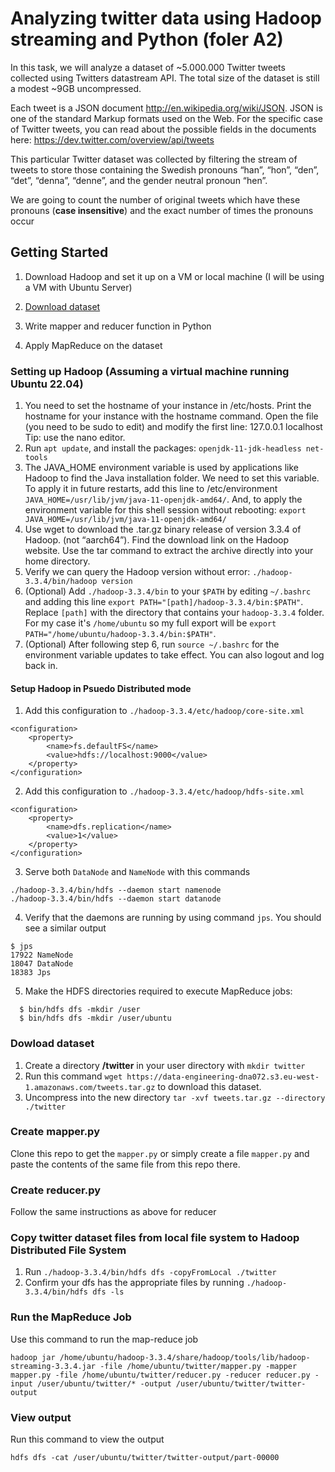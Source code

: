 # Analyzing twitter data using Hadoop streaming and Python (foler A2)
In this task, we will analyze a dataset of ~5.000.000 Twitter tweets collected using Twitters datastream API. The total size of the dataset is still a modest ~9GB uncompressed.

Each tweet is a JSON document http://en.wikipedia.org/wiki/JSON. JSON is one of the standard Markup formats used on the Web. For the specific case of Twitter tweets, you can read about the possible fields in the documents here: https://dev.twitter.com/overview/api/tweets

This particular Twitter dataset was collected by filtering the stream of tweets to store those containing the Swedish pronouns “han”, “hon”, “den”, “det”, “denna”, “denne”, and the gender neutral pronoun “hen”. 

We are going to count the number of original tweets which have these pronouns (**case insensitive**) and the exact number of times the pronouns occur

## Getting Started
1. Download Hadoop and set it up on a VM or local machine (I will be using a VM with Ubuntu Server)
2. [Download dataset](https://data-engineering-dna072.s3.eu-west-1.amazonaws.com/tweets.tar.gz)

3. Write mapper and reducer function in Python

4. Apply MapReduce on the dataset

### Setting up Hadoop (Assuming a virtual machine running Ubuntu 22.04)
1. You need to set the hostname of your instance in /etc/hosts. Print the hostname for your instance with the hostname command. Open the file (you need to be sudo to edit) and modify the first line: 127.0.0.1 localhost <your hostname>
Tip: use the nano editor.
2. Run `apt update`, and install the packages: `openjdk-11-jdk-headless net-tools`
3. The JAVA_HOME environment variable is used by applications like Hadoop to find the Java installation folder. We need to set this variable. To apply it in future restarts, add this line to /etc/environment `JAVA_HOME=/usr/lib/jvm/java-11-openjdk-amd64/`. And, to apply the environment variable for this shell session without rebooting: `export JAVA_HOME=/usr/lib/jvm/java-11-openjdk-amd64/`
4. Use wget to download the .tar.gz binary release of version 3.3.4 of Hadoop. (not “aarch64”). Find the download link on the Hadoop website. Use the tar command to extract the archive directly into your home directory.
5. Verify we can query the Hadoop version without error: `./hadoop-3.3.4/bin/hadoop version`
6. (Optional) Add `./hadoop-3.3.4/bin` to your `$PATH` by editing `~/.bashrc` and adding this line `export PATH="[path]/hadoop-3.3.4/bin:$PATH"`. Replace `[path]` with the directory that contains your `hadoop-3.3.4` folder. For my case it's `/home/ubuntu` so my full export will be `export PATH="/home/ubuntu/hadoop-3.3.4/bin:$PATH"`. 
7. (Optional) After following step 6, run `source ~/.bashrc` for the environment variable updates to take effect. You can also logout and log back in.

#### Setup Hadoop in Psuedo Distributed mode
1. Add this configuration to `./hadoop-3.3.4/etc/hadoop/core-site.xml`
```
<configuration>
    <property>
        <name>fs.defaultFS</name>
        <value>hdfs://localhost:9000</value>
    </property>
</configuration>
```
2. Add this configuration to `./hadoop-3.3.4/etc/hadoop/hdfs-site.xml`
```
<configuration>
    <property>
        <name>dfs.replication</name>
        <value>1</value>
    </property>
</configuration>
```
3. Serve both `DataNode` and `NameNode` with this commands
```
./hadoop-3.3.4/bin/hdfs --daemon start namenode
./hadoop-3.3.4/bin/hdfs --daemon start datanode
```
4. Verify that the daemons are running by using command `jps`. You should see a similar output
```
$ jps
17922 NameNode
18047 DataNode
18383 Jps
```

5. Make the HDFS directories required to execute MapReduce jobs:
```
  $ bin/hdfs dfs -mkdir /user
  $ bin/hdfs dfs -mkdir /user/ubuntu
```

### Dowload dataset
1. Create a directory **/twitter** in your user directory with `mkdir twitter` 
2. Run this command `wget https://data-engineering-dna072.s3.eu-west-1.amazonaws.com/tweets.tar.gz` to download this dataset.
4. Uncompress into the new directory `tar -xvf tweets.tar.gz --directory ./twitter`

### Create mapper.py
Clone this repo to get the `mapper.py` or simply create a file `mapper.py` and paste the contents of the same file from this repo there.

### Create reducer.py
Follow the same instructions as above for reducer

### Copy twitter dataset files from local file system to Hadoop Distributed File System
1. Run `./hadoop-3.3.4/bin/hdfs dfs -copyFromLocal ./twitter `
2. Confirm your dfs has the appropriate files by running `./hadoop-3.3.4/bin/hdfs dfs -ls`

### Run the MapReduce Job
Use this command to run the map-reduce job 
```
hadoop jar /home/ubuntu/hadoop-3.3.4/share/hadoop/tools/lib/hadoop-streaming-3.3.4.jar -file /home/ubuntu/twitter/mapper.py -mapper mapper.py -file /home/ubuntu/twitter/reducer.py -reducer reducer.py -input /user/ubuntu/twitter/* -output /user/ubuntu/twitter/twitter-output
```

### View output
Run this command to view the output
```
hdfs dfs -cat /user/ubuntu/twitter/twitter-output/part-00000
```






